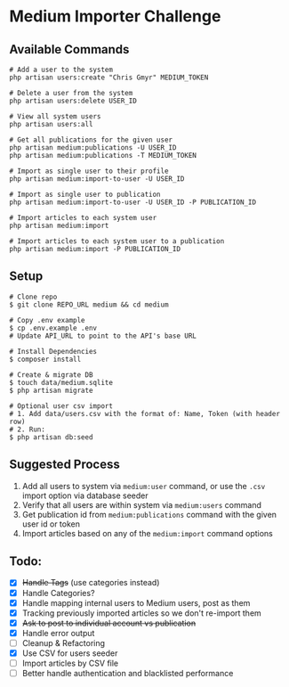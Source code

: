 # Medium Importer Challenge

## Available Commands

    # Add a user to the system
    php artisan users:create "Chris Gmyr" MEDIUM_TOKEN
    
    # Delete a user from the system
    php artisan users:delete USER_ID
    
    # View all system users
    php artisan users:all
    
    # Get all publications for the given user
    php artisan medium:publications -U USER_ID
    php artisan medium:publications -T MEDIUM_TOKEN
    
    # Import as single user to their profile
    php artisan medium:import-to-user -U USER_ID
    
    # Import as single user to publication
    php artisan medium:import-to-user -U USER_ID -P PUBLICATION_ID
    
    # Import articles to each system user
    php artisan medium:import
    
    # Import articles to each system user to a publication
    php artisan medium:import -P PUBLICATION_ID

## Setup

    # Clone repo
    $ git clone REPO_URL medium && cd medium
    
    # Copy .env example
    $ cp .env.example .env
    # Update API_URL to point to the API's base URL
    
    # Install Dependencies
    $ composer install
    
    # Create & migrate DB
    $ touch data/medium.sqlite
    $ php artisan migrate
    
    # Optional user csv import
    # 1. Add data/users.csv with the format of: Name, Token (with header row)
    # 2. Run:
    $ php artisan db:seed

## Suggested Process

1. Add all users to system via `medium:user` command, or use the `.csv` import option via database seeder
2. Verify that all users are within system via `medium:users` command
3. Get publication id from `medium:publications` command with the given user id or token
4. Import articles based on any of the `medium:import` command options

## Todo:

- [x] ~~Handle Tags~~ (use categories instead)
- [x] Handle Categories?
- [x] Handle mapping internal users to Medium users, post as them
- [x] Tracking previously imported articles so we don't re-import them
- [x] ~~Ask to post to individual account vs publication~~
- [x] Handle error output
- [ ] Cleanup & Refactoring
- [x] Use CSV for users seeder
- [ ] Import articles by CSV file
- [ ] Better handle authentication and blacklisted performance
